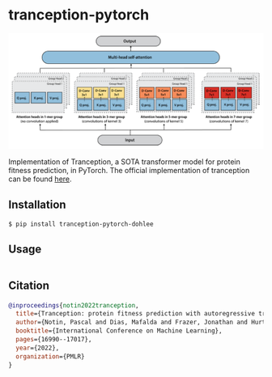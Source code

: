 # tranception-pytorch

![mode](img/banner.png)

Implementation of Tranception, a SOTA transformer model for protein fitness prediction, in PyTorch. The official implementation of tranception can be found [here](https://github.com/OATML-Markslab/Tranception).

## Installation

```bash
$ pip install tranception-pytorch-dohlee
```

## Usage

```python
```

## Citation
```bibtex
@inproceedings{notin2022tranception,
  title={Tranception: protein fitness prediction with autoregressive transformers and inference-time retrieval},
  author={Notin, Pascal and Dias, Mafalda and Frazer, Jonathan and Hurtado, Javier Marchena and Gomez, Aidan N and Marks, Debora and Gal, Yarin},
  booktitle={International Conference on Machine Learning},
  pages={16990--17017},
  year={2022},
  organization={PMLR}
}
```
